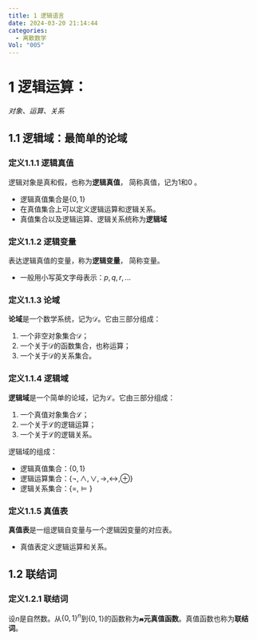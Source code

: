 ```yaml
---
title: 1 逻辑语言
date: 2024-03-20 21:14:44
categories:
  - 离散数学
Vol: "005"
---
```

# 1 逻辑运算：

*对象、运算、关系*

## 1.1 逻辑域：最简单的论域

### 定义1.1.1 逻辑真值

逻辑对象是真和假，也称为**逻辑真值**， 简称真值，记为$1$和$0$ 。

- 逻辑真值集合是$\{0,1\}$
- 在真值集合上可以定义逻辑运算和逻辑关系。
- 真值集合以及逻辑运算、逻辑关系统称为**逻辑域**

### 定义1.1.2 逻辑变量

表达逻辑真值的变量，称为**逻辑变量**， 简称变量。

- 一般用小写英文字母表示：$p,q,r,...$

### 定义1.1.3 论域

**论域**是一个数学系统，记为$\mathcal{D}$。它由三部分组成：
1. 一个非空对象集合$\mathcal{D}$；
2. 一个关于$\mathcal{D}$的函数集合，也称运算；
3. 一个关于$\mathcal{D}$的关系集合。

### 定义1.1.4 逻辑域

**逻辑域**是一个简单的论域，记为$\mathcal{L}$。它由三部分组成：
1. 一个真值对象集合$\mathcal{L}$；
2. 一个关于$\mathcal{L}$的逻辑运算；
3. 一个关于$\mathcal{L}$的逻辑关系。

逻辑域的组成：
- 逻辑真值集合：$\{0,1\}$
- 逻辑运算集合：$\{\lnot,\land,\lor,\to,\leftrightarrow,\oplus\}$
- 逻辑关系集合：$\{=,\vDash\}$ 

### 定义1.1.5 真值表
 
 **真值表**是一组逻辑自变量与一个逻辑因变量的对应表。

- 真值表定义逻辑运算和关系。

## 1.2 联结词

### 定义1.2.1 联结词

设$n$是自然数。从$\{0,1\}^n$到$\{0, 1\}$的函数称为$\mathbfcal{n}$**元真值函数**。真值函数也称为**联结词**。